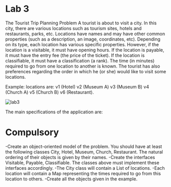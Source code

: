 # Lab 3
The Tourist Trip Planning Problem
A tourist is about to visit a city. In this city, there are various locations such as tourism sites, hotels and restaurants, parks, etc. Locations have names and may have other common properties (such as a description, an image, coordinates, etc). Depending on its type, each location has various specific properties. However, if the location is a visitable, it must have opening hours. If the location is payable, it must have the entry fee (the price of the ticket). If the location is classifiable, it must have a classification (a rank).
The time (in minutes) required to go from one location to another is known. The tourist has also preferences regarding the order in which he (or she) would like to visit some locations.

Example: locations are: v1 (Hotel) v2 (Museum A) v3 (Museum B) v4 (Church A) v5 (Church B) v6 (Restaurant).

![lab3](https://user-images.githubusercontent.com/48411835/110334356-5ac8f300-802b-11eb-91d0-4ddc67cf8b5c.png)

The main specifications of the application are:

# Compulsory

-Create an object-oriented model of the problem. You should have at least the following classes City, Hotel, Museum, Church, Restaurant. The natural ordering of their objects is given by their names.
-Create the interfaces Visitable, Payable, Classifiable. The classes above must implement these interfaces accordingly.
-The City class will contain a List of locations.
-Each location will contain a Map representing the times required to go from this location to others.
-Create all the objects given in the example.
